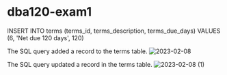# dba120-exam1
INSERT INTO terms (terms_id, terms_description, terms_due_days) VALUES (6, 'Net due 120 days', 120)

The SQL query added a record to the terms table.
![2023-02-08](https://user-images.githubusercontent.com/122293091/217681256-63805e6a-6685-4f91-ae8c-48cb50b061e7.png)

The SQL query updated a record in the terms table.
![2023-02-08 (1)](https://user-images.githubusercontent.com/122293091/217686073-fa5e0719-136a-4734-a162-e18d1cebce52.png)
